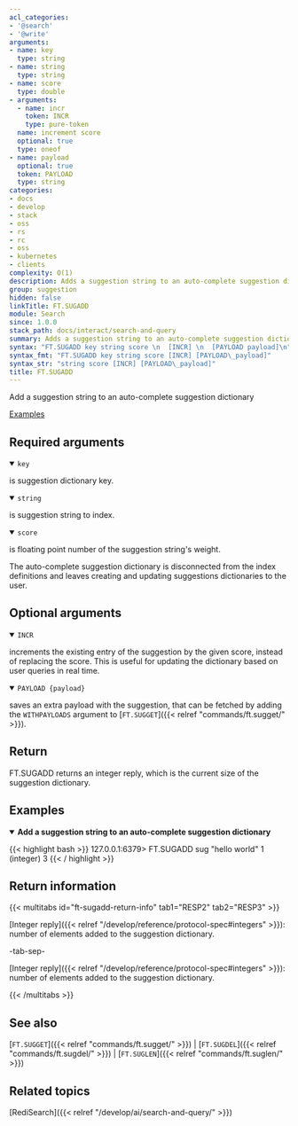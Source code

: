 ```yaml
---
acl_categories:
- '@search'
- '@write'
arguments:
- name: key
  type: string
- name: string
  type: string
- name: score
  type: double
- arguments:
  - name: incr
    token: INCR
    type: pure-token
  name: increment score
  optional: true
  type: oneof
- name: payload
  optional: true
  token: PAYLOAD
  type: string
categories:
- docs
- develop
- stack
- oss
- rs
- rc
- oss
- kubernetes
- clients
complexity: O(1)
description: Adds a suggestion string to an auto-complete suggestion dictionary
group: suggestion
hidden: false
linkTitle: FT.SUGADD
module: Search
since: 1.0.0
stack_path: docs/interact/search-and-query
summary: Adds a suggestion string to an auto-complete suggestion dictionary
syntax: "FT.SUGADD key string score \n  [INCR] \n  [PAYLOAD payload]\n"
syntax_fmt: "FT.SUGADD key string score [INCR] [PAYLOAD\_payload]"
syntax_str: "string score [INCR] [PAYLOAD\_payload]"
title: FT.SUGADD
---
```


Add a suggestion string to an auto-complete suggestion dictionary

[Examples](#examples)

## Required arguments

<details open>
<summary><code>key</code></summary>

is suggestion dictionary key.
</details>

<details open>
<summary><code>string</code></summary> 

is suggestion string to index.
</details>

<details open>
<summary><code>score</code></summary> 

is floating point number of the suggestion string's weight.
</details>

The auto-complete suggestion dictionary is disconnected from the index definitions and leaves creating and updating suggestions dictionaries to the user.

## Optional arguments

<details open>
<summary><code>INCR</code></summary> 

increments the existing entry of the suggestion by the given score, instead of replacing the score. This is useful for updating the dictionary based on user queries in real time.
</details>

<details open>
<summary><code>PAYLOAD {payload}</code></summary> 

saves an extra payload with the suggestion, that can be fetched by adding the `WITHPAYLOADS` argument to [`FT.SUGGET`]({{< relref "commands/ft.sugget/" >}}).
</details>

## Return

FT.SUGADD returns an integer reply, which is the current size of the suggestion dictionary.

## Examples

<details open>
<summary><b>Add a suggestion string to an auto-complete suggestion dictionary</b></summary>

{{< highlight bash >}}
127.0.0.1:6379> FT.SUGADD sug "hello world" 1
(integer) 3
{{< / highlight >}}
</details>

## Return information

{{< multitabs id="ft-sugadd-return-info" 
    tab1="RESP2" 
    tab2="RESP3" >}}

[Integer reply]({{< relref "/develop/reference/protocol-spec#integers" >}}): number of elements added to the suggestion dictionary.

-tab-sep-

[Integer reply]({{< relref "/develop/reference/protocol-spec#integers" >}}): number of elements added to the suggestion dictionary.

{{< /multitabs >}}
## See also

[`FT.SUGGET`]({{< relref "commands/ft.sugget/" >}}) | [`FT.SUGDEL`]({{< relref "commands/ft.sugdel/" >}}) | [`FT.SUGLEN`]({{< relref "commands/ft.suglen/" >}}) 

## Related topics

[RediSearch]({{< relref "/develop/ai/search-and-query/" >}})